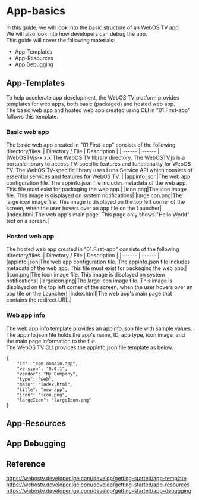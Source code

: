 # App-basics
In this guide, we will look into the basic structure of an WebOS TV app.<br/>
We will also look into how developers can debug the app.<br/>
This guide will cover the following materials:
* App-Templates
* App-Resources
* App Debugging

## App-Templates
To help accelerate app development, the WebOS TV platform provides templates for web apps, both basic (packaged) and hosted web app.<br/>
The basic web app and hosted web app created using CLI in "01.First-app" follows this template.

### Basic web app
The basic web app created in "01.First-app" consists of the following directory/files.
| Directory / File | Description |
| ------ | ------ |
|WebOSTVjs-x.x.x|The WebOS TV library directory. The WebOSTV.js is a portable library to access TV-specific features and functionality for WebOS TV. The WebOS TV-specific library uses Luna Service API which consists of essential services and features for WebOS TV. |
|appinfo.json|The web app configuration file. The appinfo.json file includes metadata of the web app. This file must exist for packaging the web app.|
|icon.png|The icon image file. This image is displayed on system notifications|
|largeicon.png|The large icon image file. This image is displayed on the top left corner of the screen, when the user hovers over an app tile on the Launcher|
|index.html|The web app's main page. This page only shows "Hello World" text on a screen.|

### Hosted web app
The hosted web app created in "01.First-app" consists of the following directory/files.
| Directory / File | Description |
| ------ | ------ |
|appinfo.json|The web app configuration file. The appinfo.json file includes metadata of the web app. This file must exist for packaging the web app.|
|icon.png|The icon image file. This image is displayed on system notifications|
|largeicon.png|The large icon image file. This image is displayed on the top left corner of the screen, when the user hovers over an app tile on the Launcher|
|index.html|The web app's main page that contains the redirect URL.|

### Web app info
The web app info template provides an appinfo.json file with sample values. The appinfo.json file holds the app's name, ID, app type, icon image, and the main page information to the file.<br/>
The WebOS TV CLI provides the appinfo.json file template as below.

    {
        "id": "com.domain.app",
        "version": "0.0.1",
        "vendor": "My Company",
        "type": "web",
        "main": "index.html",
        "title": "new app",
        "icon": "icon.png",
        "largeIcon": "largeIcon.png"
    }

## App-Resources

## App Debugging

## Reference
https://webostv.developer.lge.com/develop/getting-started/app-template
https://webostv.developer.lge.com/develop/getting-started/app-resources
https://webostv.developer.lge.com/develop/getting-started/app-debugging
